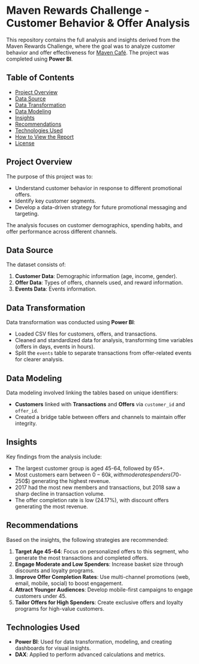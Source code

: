 # Maven Rewards Challenge - Customer Behavior & Offer Analysis

This repository contains the full analysis and insights derived from the Maven Rewards Challenge, where the goal was to analyze customer behavior and offer effectiveness for [Maven Café](https://mavenanalytics.io/challenges/maven-rewards-challenge/404c6060-60eb-400f-9bce-c3b9f97e9d5a). The project was completed using **Power BI**.

## Table of Contents
- [Project Overview](#project-overview)
- [Data Source](#data-source)
- [Data Transformation](#data-transformation)
- [Data Modeling](#data-modeling)
- [Insights](#insights)
- [Recommendations](#recommendations)
- [Technologies Used](#technologies-used)
- [How to View the Report](#how-to-view-the-report)
- [License](#license)

## Project Overview
The purpose of this project was to:
- Understand customer behavior in response to different promotional offers.
- Identify key customer segments.
- Develop a data-driven strategy for future promotional messaging and targeting.

The analysis focuses on customer demographics, spending habits, and offer performance across different channels.

## Data Source
The dataset consists of:
1. **Customer Data**: Demographic information (age, income, gender).
2. **Offer Data**: Types of offers, channels used, and reward information.
3. **Events Data**: Events information.

## Data Transformation
Data transformation was conducted using **Power BI**:
- Loaded CSV files for customers, offers, and transactions.
- Cleaned and standardized data for analysis, transforming time variables (offers in days, events in hours).
- Split the `events` table to separate transactions from offer-related events for clearer analysis.

## Data Modeling
Data modeling involved linking the tables based on unique identifiers:
- **Customers** linked with **Transactions** and **Offers** via `customer_id` and `offer_id`.
- Created a bridge table between offers and channels to maintain offer integrity.

## Insights
Key findings from the analysis include:
- The largest customer group is aged 45-64, followed by 65+.
- Most customers earn between $0-60k, with moderate spenders (70$-250$) generating the highest revenue.
- 2017 had the most new members and transactions, but 2018 saw a sharp decline in transaction volume.
- The offer completion rate is low (24.17%), with discount offers generating the most revenue.

## Recommendations
Based on the insights, the following strategies are recommended:
1. **Target Age 45-64**: Focus on personalized offers to this segment, who generate the most transactions and completed offers.
2. **Engage Moderate and Low Spenders**: Increase basket size through discounts and loyalty programs.
3. **Improve Offer Completion Rates**: Use multi-channel promotions (web, email, mobile, social) to boost engagement.
4. **Attract Younger Audiences**: Develop mobile-first campaigns to engage customers under 45.
5. **Tailor Offers for High Spenders**: Create exclusive offers and loyalty programs for high-value customers.

## Technologies Used
- **Power BI**: Used for data transformation, modeling, and creating dashboards for visual insights.
- **DAX**: Applied to perform advanced calculations and metrics.
